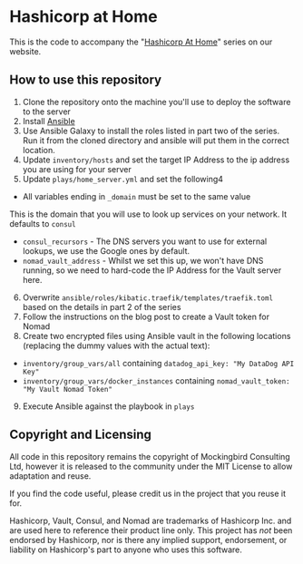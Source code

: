 # Hashicorp at Home

This is the code to accompany the "[Hashicorp At Home](https://www.mockingbirdconsulting.co.uk/blog/2019-01-05-hashicorp-at-home/)" series on our website.

## How to use this repository

1. Clone the repository onto the machine you'll use to deploy the software to the server
2. Install [Ansible](https://www.ansible.com)
3. Use Ansible Galaxy to install the roles listed in part two of the series.  Run it from the cloned directory and ansible will put them in the correct location.
4. Update `inventory/hosts` and set the target IP Address to the ip address you are using for your server
5. Update `plays/home_server.yml` and set the following4
  * All variables ending in `_domain` must be set to the same value

   This is the domain that you will use to look up services on your network.  It defaults to `consul`

  * `consul_recursors` - The DNS servers you want to use for external lookups, we use the Google ones by default.
  * `nomad_vault_address` - Whilst we set this up, we won't have DNS running, so we need to hard-code the IP Address for the Vault server here.
6. Overwrite `ansible/roles/kibatic.traefik/templates/traefik.toml` based on the details in part 2 of the series
7. Follow the instructions on the blog post to create a Vault token for Nomad
8. Create two encrypted files using Ansible vault in the following locations (replacing the dummy values with the actual text):
  * `inventory/group_vars/all` containing `datadog_api_key: "My DataDog API Key"`
  * `inventory/group_vars/docker_instances` containing `nomad_vault_token: "My Vault Nomad Token"`
9. Execute Ansible against the playbook in `plays`

## Copyright and Licensing
All code in this repository remains the copyright of Mockingbird Consulting Ltd, however it is released to the community under the MIT License to allow adaptation and reuse.

If you find the code useful, please credit us in the project that you reuse it for.

Hashicorp, Vault, Consul, and Nomad are trademarks of Hashicorp Inc. and are used here to reference their product line only.  This project has *not* been endorsed by Hashicorp, nor is there any implied support, endorsement, or liability on Hashicorp's part to anyone who uses this software.
